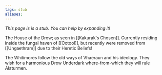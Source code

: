 ```yaml
---
tags: stub
aliases:
---
```

*This page is is a stub. You can help by expanding it!*

The House of the Drow; as seen in [[Kakurak's Chosen]]. Currently residing inside the fungal haven of [[Ootool]], but recently were removed from [[Ungaethram]] due to their Heretic Beliefs!

The Whitimores follow the old ways of Vhaeraun and his ideology. They wish for a harmonious Drow Underdark where-from-which they will rule Alaturmen.